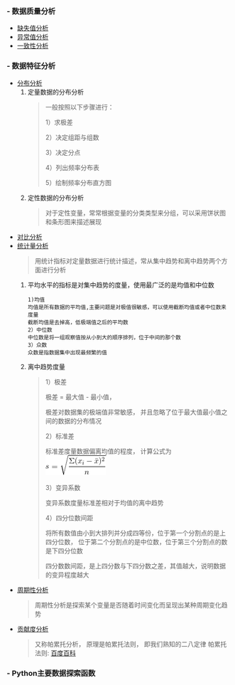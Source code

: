 ### - 数据质量分析
- [缺失值分析](data_quality_analysis/missing_value.md)
- [异常值分析](data_quality_analysis/outlier_analysis.py)
- [一致性分析]()
### - 数据特征分析
- [分布分析](data_feature_analysis/distribution_analysis.py)
    1. 定量数据的分布分析
        >一般按照以下步骤进行：<p>
        1）求极差<p>
        2）决定组距与组数<p>
        3）决定分点<p>
        4）列出频率分布表<p>
        5）绘制频率分布直方图<p>
    2. 定性数据的分布分析
        >对于定性变量，常常根据变量的分类类型来分组，可以采用饼状图和条形图来描述展现
- [对比分析](data_feature_analysis/comparative_analysis.py)
- [统计量分析](data_feature_analysis/statistics_analysis.py)
    >用统计指标对定量数据进行统计描述，常从集中趋势和离中趋势两个方面进行分析
    1. 平均水平的指标是对集中趋势的度量，使用最广泛的是均值和中位数
        ```
        1)均值
        均值是所有数据的平均值,主要问题是对极值很敏感，可以使用截断均值或者中位数来度量
        截断均值是去掉高，低极端值之后的平均数
        2）中位数
        中位数是将一组观察值按从小到大的顺序排列，位于中间的那个数
        3）众数
        众数是指数据集中出现最频繁的值
        ```
    2. 离中趋势度量
        
        >1）极差<p>
        极差 = 最大值 - 最小值，<p>
        极差对数据集的极端值非常敏感， 并且忽略了位于最大值最小值之间的数据的分布情况<p>
        2）标准差<p>
        标准差度量数据偏离均值的程度， 计算公式为
        ![公式](images/标准差.gif)<p>
        3）变异系数<p>
        变异系数度量标准差相对于均值的离中趋势<p>
        4）四分位数间距<p>
        将所有数值由小到大排列并分成四等份，位于第一个分割点的是上四分位数，
        位于第二个分割点的是中位数，位于第三个分割点的数是下四分位数<p>
        四分数数间距，是上四分数与下四分数之差，其值越大，说明数据的变异程度越大
- [周期性分析](data_feature_analysis/periodic_analysis.py)
    >周期性分析是探索某个变量是否随着时间变化而呈现出某种周期变化趋势
- [贡献度分析](data_feature_analysis/contribution_analysis.py)
    >又称帕累托分析， 原理是帕累托法则， 即我们熟知的二八定律
    帕累托法则: [百度百科](https://dwz.cn/YRTb7MUr)
### - Python主要数据探索函数